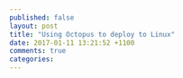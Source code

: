 ```yaml
---
published: false
layout: post
title: "Using Octopus to deploy to Linux"
date: 2017-01-11 13:21:52 +1100
comments: true
categories: 
---
```

